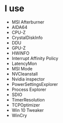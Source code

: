 # I use

- MSI Afterburner
- AIDA64
- CPU-Z
- CrystalDiskInfo
- DDU
- GPU-Z
- HWiNFO
- Interrupt Affinity Policy
- LatencyMon
- MSI Mode
- NVCleanstall
- Nvidia inspector
- PowerSettingsExplorer
- Process Explorer
- SDIO
- TimerResolution
- TCPOptimizer
- Win 10 Tweaker
- WinCry
